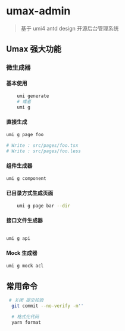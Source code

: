 # umax-admin

> 基于 umi4 antd design 开源后台管理系统

## Umax 强大功能

### 微生成器

#### 基本使用

```bash
    umi generate
    # 或者
    umi g
```

#### 直接生成

```bash
umi g page foo

# Write : src/pages/foo.tsx
# Write : src/pages/foo.less
```

#### 组件生成器

```bash
umi g component


```

#### 已目录方式生成页面

```bash
    umi g page bar --dir
```

#### 接口文件生成器

```bash

umi g api

```

#### Mock 生成器

```bash
umi g mock acl
```

## 常用命令

```bash
 # 关闭 提交校验
  git commit --no-verify -m''

  # 格式化代码
  yarn format
```
